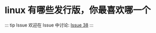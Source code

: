 # linux 有哪些发行版，你最喜欢哪一个



::: tip Issue 
 欢迎在 Issue 中讨论: [Issue 38](https://github.com/shfshanyue/Daily-Question/issues/38) 
:::
